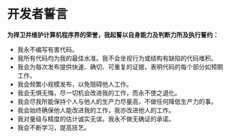# 开发者誓言

**为捍卫并维护计算机程序界的荣誉，我起誓以自身能力及判断力所及执行誓约：**
- 我永不编写有害代码。
- 我所有代码均为我的最佳水准。我不会坐视行为或结构有缺陷的代码堆积。
- 我会为每次发布提供快速、确切、可重复的证据，表明代码的每个部分如预期工作。
- 我会频繁小规模发布，以免阻碍他人工作。
- 我会无惧无悔，尽一切机会改进我的工作，而永不使之退化。
- 我会尽我所能保持个人与他人的生产力尽量高，不做任何降低生产力的事。
- 我会始终确保他人能改进我的工作，我亦改进他人的工作。
- 我对量级与精度的估计诚实无误。我永不做无确证的承诺。
- 我会不断学习，提高技艺。
